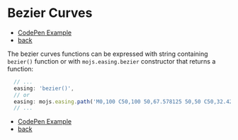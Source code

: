 # Bezier Curves

- [CodePen Example](http://codepen.io/sol0mka/pen/BzWLre?editors=0010)
- [back](././index.md)

The bezier curves functions can be expressed with string containing `bezier()` function or with `mojs.easing.bezier` constructor that returns a function:

```javascript
  // ...
  easing: 'bezier()',
  // or
  easing: mojs.easing.path('M0,100 C50,100 50,67.578125 50,50 C50,32.421875 50,0 100,0')
  // ...
```

- [CodePen Example](http://codepen.io/sol0mka/pen/BzWLre?editors=0010)
- [back](././index.md)